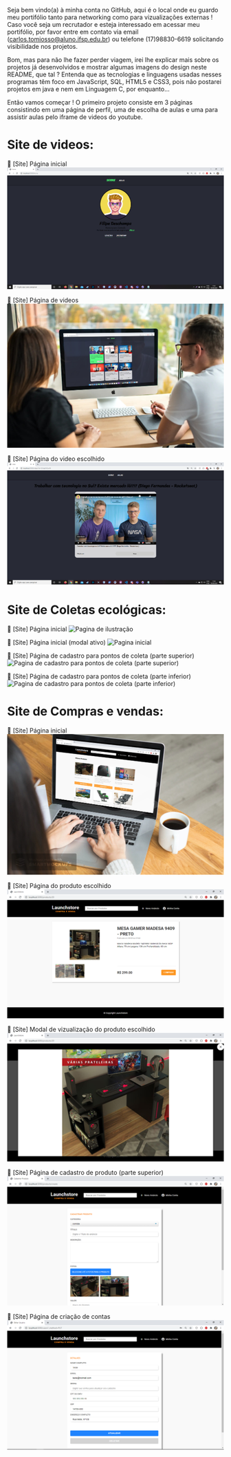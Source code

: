 Seja bem vindo(a) à minha conta no GitHub, aqui é o local onde eu guardo meu portifólio tanto para networking como para vizualizações externas !
Caso você seja um recrutador e esteja interessado em acessar meu portifólio, por favor entre em contato via email (carlos.tomiosso@aluno.ifsp.edu.br) ou telefone (17)98830-6619 solicitando visibilidade nos projetos.

Bom, mas para não lhe fazer perder viagem, irei lhe explicar mais sobre os projetos já desenvolvidos e mostrar algumas imagens do design neste README, que tal ?
Entenda que as tecnologias e linguagens usadas nesses programas têm foco em JavaScript, SQL, HTML5 e CSS3, pois não postarei projetos em java e nem em Linguagem C, por enquanto...

Então vamos começar !
O primeiro projeto consiste em 3 páginas consistindo em uma página de perfil, uma de escolha de aulas e uma para assistir aulas pelo iframe de videos do youtube.

Site de videos:
=

🚀 [Site] Página inicial
![Pagina inicial](https://github.com/carlosrtj/readme/blob/master/Home.png)


🚀 [Site] Página de videos
![Pagina de ilustração](https://github.com/carlosrtj/readme/blob/master/smartmockups_keprp20o.jpg)


🚀 [Site] Página do video escolhido
![Pagina do video escolhido](https://github.com/carlosrtj/readme/blob/master/Video.png)


Site de Coletas ecológicas:
=

💜 [Site] Página inicial
![Pagina de ilustração](https://github.com/RepublikExtreme/NLW-RocketSeat/blob/master/Home.png)


💜 [Site] Página inicial (modal ativo)
![Pagina inicial](https://github.com/RepublikExtreme/NLW-RocketSeat/blob/master/Busca.png)


💜 [Site] Página de cadastro para pontos de coleta (parte superior)
![Pagina de cadastro para pontos de coleta (parte superior)](https://github.com/RepublikExtreme/NLW-RocketSeat/blob/master/Ponto%20de%20coleta.png)


💜 [Site] Página de cadastro para pontos de coleta (parte inferior)
![Pagina de cadastro para pontos de coleta (parte inferior)](https://github.com/RepublikExtreme/NLW-RocketSeat/blob/master/Ponto%20de%20coleta%2002.png)




Site de Compras e vendas:
=

🚀 [Site] Página inicial
![Pagina de cadastro para pontos de coleta (parte inferior)](https://github.com/carlosrtj/readme/blob/master/Homepageview.jpg)


🚀 [Site] Página do produto escolhido
![Página do produto escolhido](https://github.com/carlosrtj/readme/blob/master/product.png)


🚀 [Site] Modal de vizualização do produto escolhido
![Vizualização do produto escolhido](https://github.com/carlosrtj/readme/blob/master/productview.png)


🚀 [Site] Página de cadastro de produto (parte superior)
![Página de cadastro de produto (parte superior)](https://github.com/carlosrtj/readme/blob/master/createpage.png)


🚀 [Site] Página de criação de contas
![Página de criação de contas](https://github.com/carlosrtj/readme/blob/master/createaccount.png)
